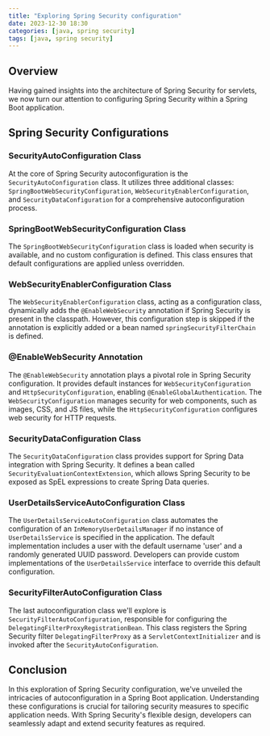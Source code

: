 ```yaml
---
title: "Exploring Spring Security configuration"
date: 2023-12-30 18:30
categories: [java, spring security]
tags: [java, spring security]
---
```


## Overview

Having gained insights into the architecture of Spring Security for servlets, we now turn our attention to configuring Spring Security within a Spring Boot application.

## Spring Security Configurations

### SecurityAutoConfiguration Class

At the core of Spring Security autoconfiguration is the `SecurityAutoConfiguration` class. It utilizes three additional classes: `SpringBootWebSecurityConfiguration`, `WebSecurityEnablerConfiguration`, and `SecurityDataConfiguration` for a comprehensive autoconfiguration process.

### SpringBootWebSecurityConfiguration Class

The `SpringBootWebSecurityConfiguration` class is loaded when security is available, and no custom configuration is defined. This class ensures that default configurations are applied unless overridden.

### WebSecurityEnablerConfiguration Class

The `WebSecurityEnablerConfiguration` class, acting as a configuration class, dynamically adds the `@EnableWebSecurity` annotation if Spring Security is present in the classpath. However, this configuration step is skipped if the annotation is explicitly added or a bean named `springSecurityFilterChain` is defined.

### @EnableWebSecurity Annotation

The `@EnableWebSecurity` annotation plays a pivotal role in Spring Security configuration. It provides default instances for `WebSecurityConfiguration` and `HttpSecurityConfiguration`, enabling `@EnableGlobalAuthentication`. The `WebSecurityConfiguration` manages security for web components, such as images, CSS, and JS files, while the `HttpSecurityConfiguration` configures web security for HTTP requests.

### SecurityDataConfiguration Class
The `SecurityDataConfiguration` class provides support for Spring Data integration
with Spring Security. It defines a bean called `SecurityEvaluationContextExtension`,
which allows Spring Security to be exposed as SpEL expressions to create Spring Data
queries.

### UserDetailsServiceAutoConfiguration Class

The `UserDetailsServiceAutoConfiguration` class automates the configuration of an `InMemoryUserDetailsManager` if no instance of `UserDetailsService` is specified in the application. The default implementation includes a user with the default username 'user' and a randomly generated UUID password. Developers can provide custom implementations of the `UserDetailsService` interface to override this default configuration.

### SecurityFilterAutoConfiguration Class

The last autoconfiguration class we'll explore is `SecurityFilterAutoConfiguration`, responsible for configuring the `DelegatingFilterProxyRegistrationBean`. This class registers the Spring Security filter `DelegatingFilterProxy` as a `ServletContextInitializer` and is invoked after the `SecurityAutoConfiguration`.

## Conclusion

In this exploration of Spring Security configuration, we've unveiled the intricacies of autoconfiguration in a Spring Boot application. Understanding these configurations is crucial for tailoring security measures to specific application needs. With Spring Security's flexible design, developers can seamlessly adapt and extend security features as required.
